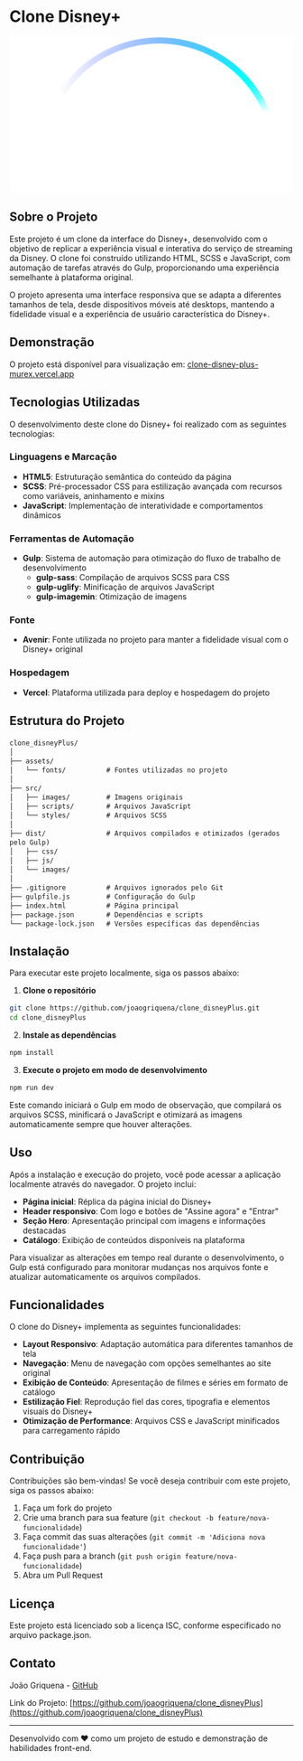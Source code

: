 # Clone Disney+

![Disney Plus Logo](disneyplus.svg)

## Sobre o Projeto

Este projeto é um clone da interface do Disney+, desenvolvido com o objetivo de replicar a experiência visual e interativa do serviço de streaming da Disney. O clone foi construído utilizando HTML, SCSS e JavaScript, com automação de tarefas através do Gulp, proporcionando uma experiência semelhante à plataforma original.

O projeto apresenta uma interface responsiva que se adapta a diferentes tamanhos de tela, desde dispositivos móveis até desktops, mantendo a fidelidade visual e a experiência de usuário característica do Disney+.

## Demonstração

O projeto está disponível para visualização em: [clone-disney-plus-murex.vercel.app](https://clone-disney-plus-murex.vercel.app/)

## Tecnologias Utilizadas

O desenvolvimento deste clone do Disney+ foi realizado com as seguintes tecnologias:

### Linguagens e Marcação

- **HTML5**: Estruturação semântica do conteúdo da página
- **SCSS**: Pré-processador CSS para estilização avançada com recursos como variáveis, aninhamento e mixins
- **JavaScript**: Implementação de interatividade e comportamentos dinâmicos

### Ferramentas de Automação

- **Gulp**: Sistema de automação para otimização do fluxo de trabalho de desenvolvimento
  - **gulp-sass**: Compilação de arquivos SCSS para CSS
  - **gulp-uglify**: Minificação de arquivos JavaScript
  - **gulp-imagemin**: Otimização de imagens

### Fonte

- **Avenir**: Fonte utilizada no projeto para manter a fidelidade visual com o Disney+ original

### Hospedagem

- **Vercel**: Plataforma utilizada para deploy e hospedagem do projeto

## Estrutura do Projeto

```
clone_disneyPlus/
│
├── assets/
│   └── fonts/          # Fontes utilizadas no projeto
│
├── src/
│   ├── images/         # Imagens originais
│   ├── scripts/        # Arquivos JavaScript
│   └── styles/         # Arquivos SCSS
│
├── dist/               # Arquivos compilados e otimizados (gerados pelo Gulp)
│   ├── css/
│   ├── js/
│   └── images/
│
├── .gitignore          # Arquivos ignorados pelo Git
├── gulpfile.js         # Configuração do Gulp
├── index.html          # Página principal
├── package.json        # Dependências e scripts
└── package-lock.json   # Versões específicas das dependências
```

## Instalação

Para executar este projeto localmente, siga os passos abaixo:

1. **Clone o repositório**

```bash
git clone https://github.com/joaogriquena/clone_disneyPlus.git
cd clone_disneyPlus
```

2. **Instale as dependências**

```bash
npm install
```

3. **Execute o projeto em modo de desenvolvimento**

```bash
npm run dev
```

Este comando iniciará o Gulp em modo de observação, que compilará os arquivos SCSS, minificará o JavaScript e otimizará as imagens automaticamente sempre que houver alterações.

## Uso

Após a instalação e execução do projeto, você pode acessar a aplicação localmente através do navegador. O projeto inclui:

- **Página inicial**: Réplica da página inicial do Disney+
- **Header responsivo**: Com logo e botões de "Assine agora" e "Entrar"
- **Seção Hero**: Apresentação principal com imagens e informações destacadas
- **Catálogo**: Exibição de conteúdos disponíveis na plataforma

Para visualizar as alterações em tempo real durante o desenvolvimento, o Gulp está configurado para monitorar mudanças nos arquivos fonte e atualizar automaticamente os arquivos compilados.

## Funcionalidades

O clone do Disney+ implementa as seguintes funcionalidades:

- **Layout Responsivo**: Adaptação automática para diferentes tamanhos de tela
- **Navegação**: Menu de navegação com opções semelhantes ao site original
- **Exibição de Conteúdo**: Apresentação de filmes e séries em formato de catálogo
- **Estilização Fiel**: Reprodução fiel das cores, tipografia e elementos visuais do Disney+
- **Otimização de Performance**: Arquivos CSS e JavaScript minificados para carregamento rápido

## Contribuição

Contribuições são bem-vindas! Se você deseja contribuir com este projeto, siga os passos abaixo:

1. Faça um fork do projeto
2. Crie uma branch para sua feature (`git checkout -b feature/nova-funcionalidade`)
3. Faça commit das suas alterações (`git commit -m 'Adiciona nova funcionalidade'`)
4. Faça push para a branch (`git push origin feature/nova-funcionalidade`)
5. Abra um Pull Request

## Licença

Este projeto está licenciado sob a licença ISC, conforme especificado no arquivo package.json.

## Contato

João Griquena - [GitHub](https://github.com/joaogriquena)

Link do Projeto: [https://github.com/joaogriquena/clone_disneyPlus](https://github.com/joaogriquena/clone_disneyPlus)

---

Desenvolvido com ❤️ como um projeto de estudo e demonstração de habilidades front-end.
